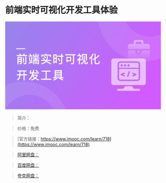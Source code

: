 # 前端实时可视化开发工具体验

![img](../../assets/5fe442f50001fe1105400304.jpg)

> 简介：

> 价格：免费

> [官方链接：https://www.imooc.com/learn/718](https://www.imooc.com/learn/718)

> [阿里网盘：]()

> [百度网盘：]()

> [夸克网盘：]()

